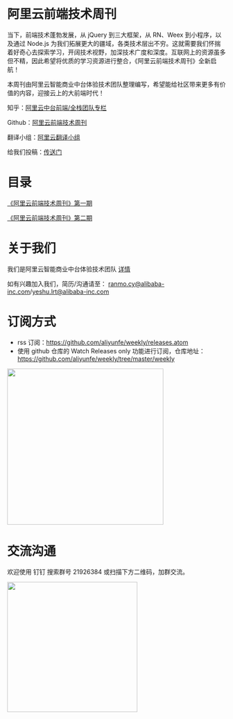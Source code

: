# 阿里云前端技术周刊

当下，前端技术蓬勃发展，从 jQuery 到三大框架，从 RN、Weex 到小程序，以及通过 Node.js 为我们拓展更大的疆域，各类技术层出不穷。这就需要我们怀揣着好奇心去探索学习，开阔技术视野，加深技术广度和深度。互联网上的资源虽多但不精，因此希望将优质的学习资源进行整合，《阿里云前端技术周刊》全新启航！

本周刊由阿里云智能商业中台体验技术团队整理编写，希望能给社区带来更多有价值的内容，迎接云上的大前端时代！

知乎：[阿里云中台前端/全栈团队专栏](https://zhuanlan.zhihu.com/aliyun)

Github：[阿里云前端技术周刊](https://github.com/aliyunfe/weekly)

翻译小组：[阿里云翻译小组](https://github.com/dawn-plex/translate)

给我们投稿：[传送门](https://github.com/aliyunfe/weekly/issues/new)

# 目录

[《阿里云前端技术周刊》第一期](./weekly/《阿里云前端技术周刊》第一期.md)

[《阿里云前端技术周刊》第二期](./weekly/《阿里云前端技术周刊》第二期.md)

# 关于我们

我们是阿里云智能商业中台体验技术团队 [详情](https://github.com/aliyunfe/weekly/blob/master/about.md)

如有兴趣加入我们，简历/沟通请至： ranmo.cy@alibaba-inc.com/yeshu.lrt@alibaba-inc.com

# 订阅方式
- rss 订阅：https://github.com/aliyunfe/weekly/releases.atom
- 使用 github 仓库的 Watch Releases only 功能进行订阅，仓库地址：https://github.com/aliyunfe/weekly/tree/master/weekly
<img src="https://img.alicdn.com/tfs/TB1kIeESW6qK1RjSZFmXXX0PFXa-1860-734.png" height="360" />

# 交流沟通
欢迎使用 钉钉 搜索群号 21926384 或扫描下方二维码，加群交流。

<img src="https://img.alicdn.com/tfs/TB1BEBSafc3T1VjSZPfXXcWHXXa-876-1322.jpg" width="300" />
